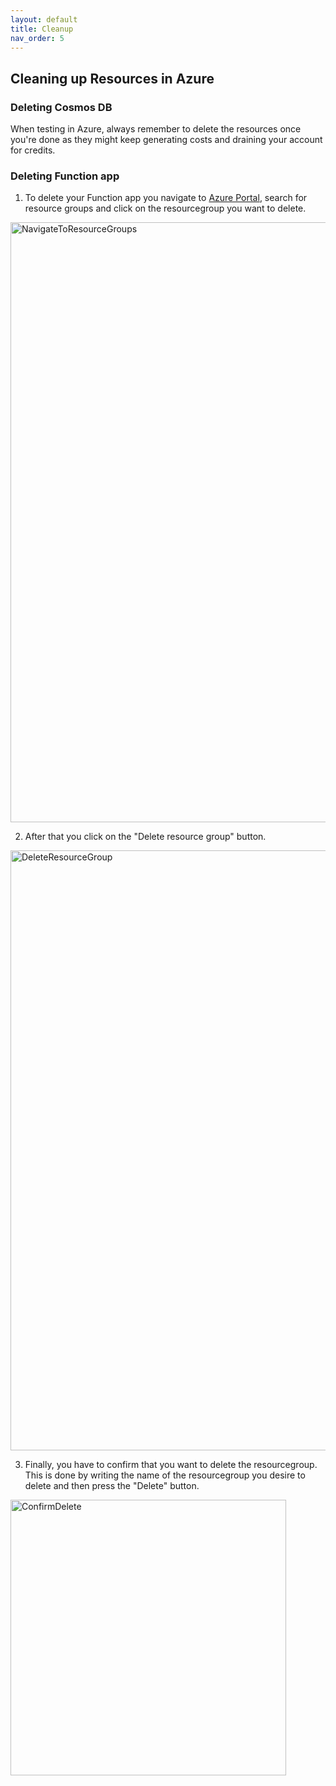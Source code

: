 ```yaml
---
layout: default
title: Cleanup
nav_order: 5
---
```


## Cleaning up Resources in Azure

### Deleting Cosmos DB

When testing in Azure, always remember to delete the resources once you're done as they might keep generating costs and draining your account for credits.

### Deleting Function app

1. To delete your Function app you navigate to [Azure Portal](https://portal.azure.com), search for resource groups and click on the resourcegroup you want to delete.

<img width="960" alt="NavigateToResourceGroups" src="https://user-images.githubusercontent.com/39302088/191031430-a5363861-2759-4051-af01-9de8c4b5b74d.png">


2. After that you click on the "Delete resource group" button.

<img width="960" alt="DeleteResourceGroup" src="https://user-images.githubusercontent.com/39302088/191030080-b658d8e3-cfc7-4b88-a34c-f3d506bc5e52.png">


3. Finally, you have to confirm that you want to delete the resourcegroup. This is done by writing the name of the resourcegroup you desire to delete and then press the "Delete" button.

<img width="441" alt="ConfirmDelete" src="https://user-images.githubusercontent.com/39302088/191031849-26640fcd-0d08-40d1-9050-b83dace2a0ea.png">
